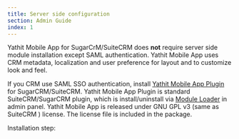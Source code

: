 ```yaml
---
title: Server side configuration
section: Admin Guide
index: 1
---
```


Yathit Mobile App for SugarCrM/SuiteCRM does **not** require server side module installation except SAML authentication. Yathit Mobile App uses CRM metadata, localization and user preference for layout and to customize look and feel.

If you CRM use SAML SSO authentication, install [Yathit Mobile App Plugin](https://yathit-assets.storage.googleapis.com/code/yathit_mobile_app_plugin.zip) for SugarCRM/SuiteCRM. Yathit Mobile App Plugin is standard SuiteCRM/SugarCRM plugin, which is install/uninstall via [Module Loader](https://docs.suitecrm.com/admin/administration-panel/developer-tools/#_module_loader) in admin panel. Yathit Mobile App is released under GNU GPL v3 (same as SuiteCRM ) license. The license file is included in the package. 

Installation step: 
